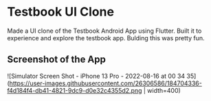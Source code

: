# Testbook UI Clone

Made a UI clone of the Testbook Android App using Flutter. Built it to experience and explore the testbook app. Bulding this was pretty fun.

## Screenshot of the App

![Simulator Screen Shot - iPhone 13 Pro - 2022-08-16 at 00 34 35](https://user-images.githubusercontent.com/26306586/184704336-f4d184f4-db41-4821-9dc9-d0e32c4355d2.png | width=400)


